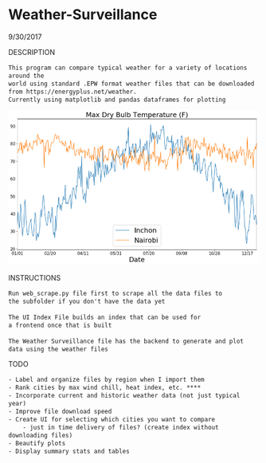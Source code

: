# Weather-Surveillance

9/30/2017

DESCRIPTION

    This program can compare typical weather for a variety of locations around the 
    world using standard .EPW format weather files that can be downloaded
    from https://energyplus.net/weather.
    Currently using matplotlib and pandas dataframes for plotting

![Screenshot1](max_temp_inchon_nairobi.png?raw=true)


INSTRUCTIONS

    Run web_scrape.py file first to scrape all the data files to 
    the subfolder if you don't have the data yet
    
    The UI Index File builds an index that can be used for 
    a frontend once that is built
    
    The Weather Surveillance file has the backend to generate and plot
    data using the weather files

TODO

    - Label and organize files by region when I import them
    - Rank cities by max wind chill, heat index, etc. ****
    - Incorporate current and historic weather data (not just typical year)
    - Improve file download speed
    - Create UI for selecting which cities you want to compare
        - just in time delivery of files? (create index without downloading files)
    - Beautify plots
    - Display summary stats and tables
    
